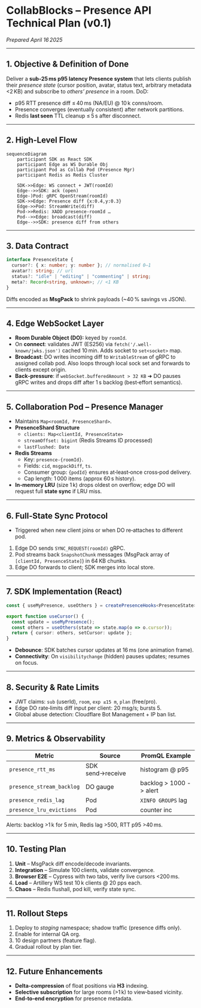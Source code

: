 # CollabBlocks – Presence API Technical Plan (v0.1)

*Prepared April 16 2025*

---

## 1. Objective & Definition of Done
Deliver a **sub‑25 ms p95 latency Presence system** that lets clients publish their *presence state* (cursor position, avatar, status text, arbitrary metadata <2 KB) and subscribe to *others’ presence* in a room. DoD:  
* p95 RTT presence diff ≤ 40 ms (NA/EU) @ 10 k conns/room.  
* Presence converges (eventually consistent) after network partitions.  
* Redis **last seen** TTL cleanup ≤ 5 s after disconnect.

---

## 2. High‑Level Flow
```mermaid
sequenceDiagram
    participant SDK as React SDK
    participant Edge as WS Durable Obj
    participant Pod as Collab Pod (Presence Mgr)
    participant Redis as Redis Cluster

    SDK->>Edge: WS connect + JWT(roomId)
    Edge-->>SDK: ack (open)
    Edge-)Pod: gRPC OpenStream(roomId)
    SDK->>Edge: Presence diff {x:0.4,y:0.3}
    Edge->>Pod: StreamWrite(diff)
    Pod->>Redis: XADD presence-roomId …
    Pod-->>Edge: broadcast(diff)
    Edge-->>SDK: presence diff from others
```

---

## 3. Data Contract
```ts
interface PresenceState {
  cursor?: { x: number; y: number }; // normalised 0–1
  avatar?: string; // url
  status?: "idle" | "editing" | "commenting" | string;
  meta?: Record<string, unknown>; // <1 KB
}
```
Diffs encoded as **MsgPack** to shrink payloads (~40 % savings vs JSON).

---

## 4. Edge WebSocket Layer
* **Room Durable Object (DO):** keyed by `roomId`.  
* On **connect**: validates JWT (ES256) via `fetch('/.well-known/jwks.json')` cached 10 min. Adds socket to `set<socket>` map.
* **Broadcast**: DO writes incoming diff to `WritableStream` of gRPC to assigned collab pod. Also loops through local sock set and forwards to clients except origin.
* **Back‑pressure**: if `webSocket.bufferedAmount > 32 KB` ➜ DO pauses gRPC writes and drops diff after 1 s backlog (best‑effort semantics).

---

## 5. Collaboration Pod – Presence Manager
* Maintains `Map<roomId, PresenceShard>`.
* **PresenceShard Structure**  
  * `clients: Map<clientId, PresenceState>`  
  * `streamOffset: bigint` (Redis Streams ID processed)  
  * `lastFlushed: Date`
* **Redis Streams**  
  * Key: `presence-{roomId}`.  
  * Fields: `cid`, `msgpackDiff`, `ts`.  
  * Consumer group: `{podId}` ensures at‑least‑once cross‑pod delivery.  
  * Cap length: 1 000 items (approx 60 s history).
* **In‑memory LRU** (size 1 k) drops oldest on overflow; edge DO will request full **state sync** if LRU miss.

---

## 6. Full‑State Sync Protocol
* Triggered when new client joins or when DO re‑attaches to different pod.  
1. Edge DO sends `SYNC_REQUEST(roomId)` gRPC.  
2. Pod streams back `SnapshotChunk` messages (MsgPack array of `[clientId, PresenceState]`) in 64 KB chunks.  
3. Edge DO forwards to client; SDK merges into local store.

---

## 7. SDK Implementation (React)
```ts
const { useMyPresence, useOthers } = createPresenceHooks<PresenceState>();

export function useCursor() {
  const update = useMyPresence();
  const others = useOthers(state => state.map(o => o.cursor));
  return { cursor: others, setCursor: update };
}
```
* **Debounce**: SDK batches cursor updates at 16 ms (one animation frame).  
* **Connectivity**: On `visibilitychange` (hidden) pauses updates; resumes on focus.

---

## 8. Security & Rate Limits
* JWT claims: `sub` (userId), `room`, `exp ≤15 m`, `plan` (free/pro).  
* Edge DO rate‑limits diff input per client: 20 msg/s; bursts 5.  
* Global abuse detection: Cloudflare Bot Management + IP ban list.

---

## 9. Metrics & Observability
| Metric | Source | PromQL Example |
|--------|--------|---------------|
| `presence_rtt_ms` | SDK send→receive | histogram @ p95 |
| `presence_stream_backlog` | DO gauge | backlog > 1000 -> alert |
| `presence_redis_lag` | Pod | `XINFO GROUPS` lag |
| `presence_lru_evictions` | Pod | counter inc |

Alerts: backlog >1 k for 5 min, Redis lag >500, RTT p95 >40 ms.

---

## 10. Testing Plan
1. **Unit** – MsgPack diff encode/decode invariants.  
2. **Integration** – Simulate 100 clients, validate convergence.  
3. **Browser E2E** – Cypress with two tabs, verify live cursors <200 ms.  
4. **Load** – Artillery WS test 10 k clients @ 20 pps each.  
5. **Chaos** – Redis flushall, pod kill, verify state sync.

---

## 11. Rollout Steps
1. Deploy to *staging* namespace; shadow traffic (presence diffs only).  
2. Enable for internal QA org.  
3. 10 design partners (feature flag).  
4. Gradual rollout by plan tier.

---

## 12. Future Enhancements
* **Delta‑compression** of float positions via **H3** indexing.  
* **Selective subscription** for large rooms (>1 k) to view‑based vicinity.  
* **End‑to‑end encryption** for presence metadata.


